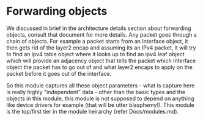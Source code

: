 # Forwarding objects

We discussed in brief in the architecture details section about forwarding objects, consult that document for more details. Any packet goes through a chain of objects. For example a packet starts from an Interface object, it then gets rid of the layer2 encap and assuming its an IPv4 packet, it will try to find an ipv4 table object where it looks up to find an ipv4 leaf object which will provide an adjacency object that tells the packet which Interface object the packet has to go out of and what layer2 encaps to apply on the packet before it goes out of the interface.

So this module captures all these object parameters - what is capture here is really highly "independent" data - other than the basic types and the objects in this module, this module is not supposed to depend on anything like device drivers for example (that will be utter blasphemy!). This module is the top/first tier in the module heirarchy (refer Docs/modules.md).

